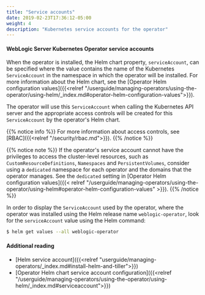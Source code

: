```yaml
---
title: "Service accounts"
date: 2019-02-23T17:36:12-05:00
weight: 4
description: "Kubernetes service accounts for the operator"
---
```



#### WebLogic Server Kubernetes Operator service accounts

When the operator is installed, the Helm chart property, `serviceAccount`, can
be specified where the value contains the name of the Kubernetes `ServiceAccount`
in the namespace in which the operator will be installed.
For more information about the Helm chart, see the
[Operator Helm configuration values]({{<relref "/userguide/managing-operators/using-the-operator/using-helm/_index.md#operator-helm-configuration-values">}}).

The operator will use this `ServiceAccount` when calling the Kubernetes API server
and the appropriate access controls will be created for this `ServiceAccount` by
the operator's Helm chart.

{{% notice info %}}
For more information about access controls, see [RBAC]({{<relref "/security/rbac.md">}}).
{{% /notice %}}

{{% notice note %}}
If the operator's service account cannot have the privileges to access the cluster-level resources, such as `CustomResourceDefinitions`, `Namespaces` and `PersistentVolumes`, consider using a `dedicated` namespace for each operator and the domains that the operator manages. See the `dedicated` setting in [Operator Helm configuration values]({{< relref "/userguide/managing-operators/using-the-operator/using-helm#operator-helm-configuration-values" >}}).
{{% /notice %}}

In order to display the `ServiceAccount` used by the operator,
where the operator was installed using the Helm release name `weblogic-operator`,
look for the `serviceAccount` value using the Helm command:
```bash
$ helm get values --all weblogic-operator
```
#### Additional reading
* [Helm service account]({{<relref "userguide/managing-operators/_index.md#install-helm-and-tiller">}})
* [Operator Helm chart service account configuration]({{<relref "/userguide/managing-operators/using-the-operator/using-helm/_index.md#serviceaccount">}})
